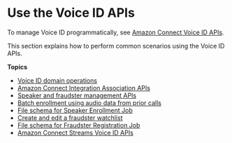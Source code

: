 # Use the Voice ID APIs<a name="voiceid-apis"></a>

To manage Voice ID programmatically, see [Amazon Connect Voice ID APIs](https://docs.aws.amazon.com/voiceid/latest/APIReference/)\. 

This section explains how to perform common scenarios using the Voice ID APIs\. 

**Topics**
+ [Voice ID domain operations](voiceid-domain-operations.md)
+ [Amazon Connect Integration Association APIs](voiceid-integration-association-apis.md)
+ [Speaker and fraudster management APIs](voiceid-speaker-fraudster-management-apis.md)
+ [Batch enrollment using audio data from prior calls](voiceid-batch-enrollment.md)
+ [File schema for Speaker Enrollment Job](speaker-enrollment-job-schema.md)
+ [Create and edit a fraudster watchlist](voiceid-fraudster-watchlist.md)
+ [File schema for Fraudster Registration Job](fraudster-registration-schema.md)
+ [Amazon Connect Streams Voice ID APIs](voiceid-streams-apis.md)